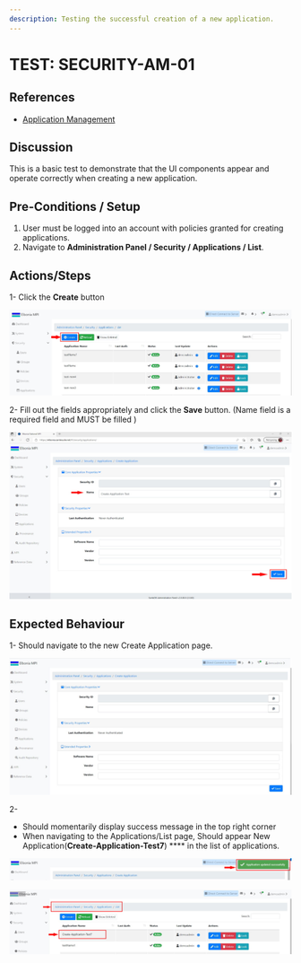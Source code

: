 ```yaml
---
description: Testing the successful creation of a new application.
---
```


# TEST: SECURITY-AM-01

## References

* [Application Management](broken-reference)

## Discussion

This is a basic test to demonstrate that the UI components appear and operate correctly when creating a new application.

## **Pre-Conditions / Setup**

1. User must be logged into an account with policies granted for creating applications.
2. Navigate to **Administration Panel / Security / Applications / List**.

## Actions/Steps

1- Click the **Create** button &#x20;

![](<../../../../../../../../../.gitbook/assets/1 (4).jpg>)

2- Fill out the fields appropriately and click the **Save** button. (Name field is a required field and MUST be filled )

![](<../../../../../../../../../.gitbook/assets/3 (10).jpg>)

## Expected Behaviour

1- Should navigate to the new Create Application page.

![](<../../../../../../../../../.gitbook/assets/2 (1).jpg>)

2-

* Should momentarily display success message in the top right corner
* When navigating to the Applications/List page, Should appear New Application(**Create-Application-Test7**) **** in the list of applications.

![](<../../../../../../../../../.gitbook/assets/4 (2).jpg>)

![](../../../../../../../../../.gitbook/assets/5.jpg)
